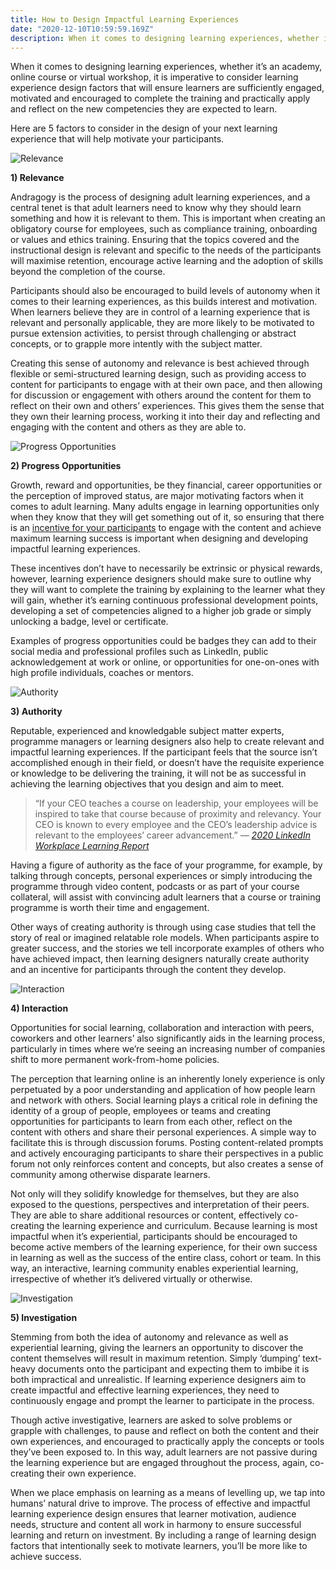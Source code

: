 ```yaml
---
title: How to Design Impactful Learning Experiences
date: "2020-12-10T10:59:59.169Z"
description: When it comes to designing learning experiences, whether it’s an academy, online course or virtual workshop, it is imperative to consider learning experience design factors that will ensure learners are sufficiently engaged, motivated and encouraged to complete the training and practically apply and reflect on the new competencies they are expected to learn.
---
```


When it comes to designing learning experiences, whether it’s an academy, online course or virtual workshop, it is imperative to consider learning experience design factors that will ensure learners are sufficiently engaged, motivated and encouraged to complete the training and practically apply and reflect on the new competencies they are expected to learn.

Here are 5 factors to consider in the design of your next learning experience that will help motivate your participants.

![Relevance](./relevance.jpg)

**1) Relevance**

Andragogy is the process of designing adult learning experiences, and a central tenet is that adult learners need to know why they should learn something and how it is relevant to them. This is important when creating an obligatory course for employees, such as compliance training, onboarding or values and ethics training. Ensuring that the topics covered and the instructional design is relevant and specific to the needs of the participants will maximise retention, encourage active learning and the adoption of skills beyond the completion of the course.

Participants should also be encouraged to build levels of autonomy when it comes to their learning experiences, as this builds interest and motivation. When learners believe they are in control of a learning experience that is relevant and personally applicable, they are more likely to be motivated to pursue extension activities, to persist through challenging or abstract concepts, or to grapple more intently with the subject matter.

Creating this sense of autonomy and relevance is best achieved through flexible or semi-structured learning design, such as providing access to content for participants to engage with at their own pace, and then allowing for discussion or engagement with others around the content for them to reflect on their own and others’ experiences. This gives them the sense that they own their learning process, working it into their day and reflecting and engaging with the content and others as they are able to.

![Progress Opportunities](./progress-opportunities.jpg)

**2) Progress Opportunities**

Growth, reward and opportunities, be they financial, career opportunities or the perception of improved status, are major motivating factors when it comes to adult learning. Many adults engage in learning opportunities only when they know that they will get something out of it, so ensuring that there is an <a href="/insights/using-gamification-to-motivate-learning" rel="noopener nofollow">incentive for your participants</a> to engage with the content and achieve maximum learning success is important when designing and developing impactful learning experiences.

These incentives don’t have to necessarily be extrinsic or physical rewards, however, learning experience designers should make sure to outline why they will want to complete the training by explaining to the learner what they will gain, whether it’s earning continuous professional development points, developing a set of competencies aligned to a higher job grade or simply unlocking a badge, level or certificate.

Examples of progress opportunities could be badges they can add to their social media and professional profiles such as LinkedIn, public acknowledgement at work or online, or opportunities for one-on-ones with high profile individuals, coaches or mentors.

![Authority](./authority.jpg)

**3) Authority**

Reputable, experienced and knowledgable subject matter experts, programme managers or learning designers also help to create relevant and impactful learning experiences. If the participant feels that the source isn’t accomplished enough in their field, or doesn’t have the requisite experience or knowledge to be delivering the training, it will not be as successful in achieving the learning objectives that you design and aim to meet.

> “If your CEO teaches a course on leadership, your employees will be inspired to take that course because of proximity and relevancy. Your CEO is known to every employee and the CEO’s leadership advice is relevant to the employees’ career advancement.” _—_ [_2020 LinkedIn Workplace Learning Report_](https://learning.linkedin.com/resources/workplace-learning-report)

Having a figure of authority as the face of your programme, for example, by talking through concepts, personal experiences or simply introducing the programme through video content, podcasts or as part of your course collateral, will assist with convincing adult learners that a course or training programme is worth their time and engagement.

Other ways of creating authority is through using case studies that tell the story of real or imagined relatable role models. When participants aspire to greater success, and the stories we tell incorporate examples of others who have achieved impact, then learning designers naturally create authority and an incentive for participants through the content they develop.

![Interaction](./interaction.jpg)

**4) Interaction**

Opportunities for social learning, collaboration and interaction with peers, coworkers and other learners’ also significantly aids in the learning process, particularly in times where we’re seeing an increasing number of companies shift to more permanent work-from-home policies.

The perception that learning online is an inherently lonely experience is only perpetuated by a poor understanding and application of how people learn and network with others. Social learning plays a critical role in defining the identity of a group of people, employees or teams and creating opportunities for participants to learn from each other, reflect on the content with others and share their personal experiences. A simple way to facilitate this is through discussion forums. Posting content-related prompts and actively encouraging participants to share their perspectives in a public forum not only reinforces content and concepts, but also creates a sense of community among otherwise disparate learners.

Not only will they solidify knowledge for themselves, but they are also exposed to the questions, perspectives and interpretation of their peers. They are able to share additional resources or content, effectively co-creating the learning experience and curriculum. Because learning is most impactful when it’s experiential, participants should be encouraged to become active members of the learning experience, for their own success in learning as well as the success of the entire class, cohort or team. In this way, an interactive, learning community enables experiential learning, irrespective of whether it’s delivered virtually or otherwise.

![Investigation](./investigation.jpg)

**5) Investigation**

Stemming from both the idea of autonomy and relevance as well as experiential learning, giving the learners an opportunity to discover the content themselves will result in maximum retention. Simply ‘dumping’ text-heavy documents onto the participant and expecting them to imbibe it is both impractical and unrealistic. If learning experience designers aim to create impactful and effective learning experiences, they need to continuously engage and prompt the learner to participate in the process.

Though active investigative, learners are asked to solve problems or grapple with challenges, to pause and reflect on both the content and their own experiences, and encouraged to practically apply the concepts or tools they’ve been exposed to. In this way, adult learners are not passive during the learning experience but are engaged throughout the process, again, co-creating their own experience.

When we place emphasis on learning as a means of levelling up, we tap into humans’ natural drive to improve. The process of effective and impactful learning experience design ensures that learner motivation, audience needs, structure and content all work in harmony to ensure successful learning and return on investment. By including a range of learning design factors that intentionally seek to motivate learners, you’ll be more like to achieve success.
